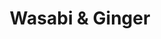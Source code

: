 ---
layout: place
title: "Wasabi & Ginger"
permalink: /california/san-francisco/wasabi-ginger.html
stateAbbr: CA
stateName: California
cityName: San Francisco
seo:
  name: "Wasabi & Ginger"
  type: Restaurant
  links: http://www.wasabigingerca.com/
description: "Traditional & creative raw fish plus grilled & fried Japanese dishes served in a casual space. Looking for sushi in San Francisco, California? Check out Wasa..."
place_id: ChIJDSCl1umAhYARyKXXByWjZ5g
photos:
  - name: >-
      places/ChIJDSCl1umAhYARyKXXByWjZ5g/photos/AeeoHcKRYpNMHBKamvTrRCyKCv2kgYOxZlYkDJ-rRxdgmZ4I9KBdAOY9LJKjGQHA8b1EZSXztaG09_kgeaW6bQlyZoeeD_50zptKqpy2wECV1KadnozN60MuBDTd5HbLalolK5zI7qvNknVxXOoRw1O_Knd96LLNS5w6zk7IW0DlgBByn7RmoiT4d6A2e6o3vdccbbJKRC9NXkbi1HS_GWoPoiPWZ9RWy4Fodlgm-vBjot9X9g8VzdKq0vzySvrDtyJgibTMKnLlnSHXvPH_hZ-ITtMjPkMthZs4Eu21RC7TnRbcrQ
    widthPx: 1024
    heightPx: 768
    authorAttributions:
      - displayName: Wasabi & Ginger
        uri: https://maps.google.com/maps/contrib/116589568049376844481
        photoUri: >-
          https://lh3.googleusercontent.com/a-/ALV-UjWww8wGcIKrQdc0s85r12ugCW4hDLzjghroVFbJq74ngk6vSmw=s100-p-k-no-mo
    flagContentUri: >-
      https://www.google.com/local/imagery/report/?cb_client=maps_api_places.places_api&image_key=!1e10!2sAF1QipNy_neOQ-HAlAl5QewTDa-BkLllVLnzQX936KJl&hl=en-US
    googleMapsUri: >-
      https://www.google.com/maps/place//data=!3m4!1e2!3m2!1sAF1QipNy_neOQ-HAlAl5QewTDa-BkLllVLnzQX936KJl!2e10!4m2!3m1!1s0x808580e9d6a5200d:0x9867a32507d7a5c8
  - name: >-
      places/ChIJDSCl1umAhYARyKXXByWjZ5g/photos/AeeoHcJZMq4tnoEmCfRrqmAM1LvzBeGloFuycN-N-020IyBYawf7f5R9Jb04MRU6xlx1AVMZ73jKXt8yMoSnvOPnwlENxsWrfaO4ul8n3OFv28R09E0fOi4HIN0zJtZxuIQVrmtEjZssfx4MT0YsUEd6SypvPQst-dI4Kn8anzIAbB32HgrTBzlvftMHXYXzGnfvlcESXSpJxLrXrcYVEgQfbLIMdDASQSiNfIZEcPakZWzrQz9OcVYSG8Za0Hr0fng15RWcK55p1mZnereOfGjhLZZPf8qjeryLDI9_uD1QVlcu7A
    widthPx: 960
    heightPx: 642
    authorAttributions:
      - displayName: Wasabi & Ginger
        uri: https://maps.google.com/maps/contrib/116589568049376844481
        photoUri: >-
          https://lh3.googleusercontent.com/a-/ALV-UjWww8wGcIKrQdc0s85r12ugCW4hDLzjghroVFbJq74ngk6vSmw=s100-p-k-no-mo
    flagContentUri: >-
      https://www.google.com/local/imagery/report/?cb_client=maps_api_places.places_api&image_key=!1e10!2sAF1QipOxH6P2FnHUlXByD-2LN1-nNcvTNTQKOnDTvVXf&hl=en-US
    googleMapsUri: >-
      https://www.google.com/maps/place//data=!3m4!1e2!3m2!1sAF1QipOxH6P2FnHUlXByD-2LN1-nNcvTNTQKOnDTvVXf!2e10!4m2!3m1!1s0x808580e9d6a5200d:0x9867a32507d7a5c8
  - name: >-
      places/ChIJDSCl1umAhYARyKXXByWjZ5g/photos/AeeoHcJBFXq1St_DwEmXNFJYDYBbFSMlenmfrA7OlMTDwnWGuoLjiBTPkSayENBV0nCPzoTCRpx5gsS6Ix5oBoDLLkI11gMWgKG_rXGn4u0F6vuj6TzUFGZKDvfjlN2_PTLnxcOJOLj0EYW45Zm2PFwSikYe45zffoKuXkjI0wTMN1PQW56M4o9DGn9PnRYYN4LlouPPXvf25hgmJunLF3LrdiEvYlA0MofS3b3u3sleEcLwx7LfWWEiBh04_b09V4x2InE0_aBpQyoFLpaYH3jfG2gN_X2OkgJIvLQ2rwuYPEgqIA
    widthPx: 960
    heightPx: 642
    authorAttributions:
      - displayName: Wasabi & Ginger
        uri: https://maps.google.com/maps/contrib/116589568049376844481
        photoUri: >-
          https://lh3.googleusercontent.com/a-/ALV-UjWww8wGcIKrQdc0s85r12ugCW4hDLzjghroVFbJq74ngk6vSmw=s100-p-k-no-mo
    flagContentUri: >-
      https://www.google.com/local/imagery/report/?cb_client=maps_api_places.places_api&image_key=!1e10!2sAF1QipNOnoH1FFXhSm7f4d3NhSKyOqnCkkK8w4NGHvoa&hl=en-US
    googleMapsUri: >-
      https://www.google.com/maps/place//data=!3m4!1e2!3m2!1sAF1QipNOnoH1FFXhSm7f4d3NhSKyOqnCkkK8w4NGHvoa!2e10!4m2!3m1!1s0x808580e9d6a5200d:0x9867a32507d7a5c8
  - name: >-
      places/ChIJDSCl1umAhYARyKXXByWjZ5g/photos/AeeoHcJmKy9W3OIfY_acXkxMfsPsv7uGWnRN9jbFqyRR1LQR2Dg2hwrkmaWSs3h7aHCFYmPzJ0OuS8BjrZIuJDS9wMgyXofWASKyTKXJHZZS0LqG0k13AsAt0SnFLyFQePTKgHwZN--9vUVoMp-7H5m-HmFkOOQoI2HD4654q4wu9sB89idA3x4S4zYUNG_3XP3_FSdClxv1KsfgNGYQkNy28ew-ck0NsVHV71Sq3LJ1jcNvy3tUf-mRIN_mONMs0Kq2cgo-YLmTkMwRYQn5Z0jWA_ZTFPcFbD6r9XaCMTF8DnK3oBq3TpV_BeACqZ3cW10gJJlmJ1z037i8v9jOg1rpOa0vcnLtHwOER1RMF4OOw7rRUmQ-5RA8KBWZbgRkAsk7U1CXwgvSFoMLHf1nl9ZglLmXHzxTxrjS2T9wM3TQ4CfbYBU2
    widthPx: 3000
    heightPx: 4000
    authorAttributions:
      - displayName: Steve Robertson
        uri: https://maps.google.com/maps/contrib/103887661385099155769
        photoUri: >-
          https://lh3.googleusercontent.com/a-/ALV-UjVRTvwLorRGbW5WE4rddwo1FZjxfPl3Y10SfaS5HcrRfM6bkO2n4w=s100-p-k-no-mo
    flagContentUri: >-
      https://www.google.com/local/imagery/report/?cb_client=maps_api_places.places_api&image_key=!1e10!2sCIHM0ogKEICAgID9087N-wE&hl=en-US
    googleMapsUri: >-
      https://www.google.com/maps/place//data=!3m4!1e2!3m2!1sCIHM0ogKEICAgID9087N-wE!2e10!4m2!3m1!1s0x808580e9d6a5200d:0x9867a32507d7a5c8
  - name: >-
      places/ChIJDSCl1umAhYARyKXXByWjZ5g/photos/AeeoHcK_bv9sesLrKphX7L3SBqz4KIjcaULzSraGKT7vK9Kq-48ri87G_zv1NbjuCFINpOP2lp5Yn9X-8LrxKseHEv6iQYjuTp-7T5BIAgX0wwSCZG7wk98kY2vSw5k7mo9M212Vpip891KRDX-FGQ0edVNs_7W5p-O3q4qzyU-fRIgj5DtpjVrGrLKrDMuFNMosPEsO8-VtWr60rnjZ7EOqHZa_mmbcoI9DhFs2uFrT-2996UrCZL4BYlXrPqYpsBJwrIMRF0PtBbjgG9WSS94Lpq9v7rfHu0GGqBGdH0_tE7q7ww
    widthPx: 960
    heightPx: 768
    authorAttributions:
      - displayName: Wasabi & Ginger
        uri: https://maps.google.com/maps/contrib/116589568049376844481
        photoUri: >-
          https://lh3.googleusercontent.com/a-/ALV-UjWww8wGcIKrQdc0s85r12ugCW4hDLzjghroVFbJq74ngk6vSmw=s100-p-k-no-mo
    flagContentUri: >-
      https://www.google.com/local/imagery/report/?cb_client=maps_api_places.places_api&image_key=!1e10!2sAF1QipMPyKCIfJE7uiV5oQQ-0hmUgZ1mnnMrXvvhQMhj&hl=en-US
    googleMapsUri: >-
      https://www.google.com/maps/place//data=!3m4!1e2!3m2!1sAF1QipMPyKCIfJE7uiV5oQQ-0hmUgZ1mnnMrXvvhQMhj!2e10!4m2!3m1!1s0x808580e9d6a5200d:0x9867a32507d7a5c8
  - name: >-
      places/ChIJDSCl1umAhYARyKXXByWjZ5g/photos/AeeoHcKSCKdDLUC67lHtDeJnP_t0oae_gtea_I6U_CbSG8HdfIojp1EXfuH1nNxmyixfN0Kgtn9U4QNHt9o_ACE1BDfA9caOZDKMG22yKVCdoJl4pPw9MFvBzIoKOW-3KVYIdcsQMKqZJhJg5RU82oG01cGE1C6Uk2E1UnWhCXYvJSvDXQxiKdyVsQSu0uyN0TopcD0_lbNH9K7MLeCP-9XqvOysW2R_gKbzmSgtok7ayFRIfDO-3Y92Af3r1RWeHPJqo-QzvZGsZcK3rA3G4ZwtDnE0VjSB5bP3cqP7ot7GQyUB4amBwP8JiqKlKwlE_03HBpMYGdiORpLGlaBt-R1yYieDmv6Oz09OqYNurWasNphnL2L3_tTh6e8UUDehJtw-AX2gG0kP3OxUKCN9kA-dsMaUb1DGZOSwh71FGyZEu5pmVQ
    widthPx: 1737
    heightPx: 1023
    authorAttributions:
      - displayName: Lorenzo Montezemolo
        uri: https://maps.google.com/maps/contrib/105702916554149632006
        photoUri: >-
          https://lh3.googleusercontent.com/a-/ALV-UjURHuTmTB0W9ivqVaOWlM4Z8gTaq4ZbJtwV95OUcehgsvlcWWTrGA=s100-p-k-no-mo
    flagContentUri: >-
      https://www.google.com/local/imagery/report/?cb_client=maps_api_places.places_api&image_key=!1e10!2sCIHM0ogKEICAgIDRn9HrXQ&hl=en-US
    googleMapsUri: >-
      https://www.google.com/maps/place//data=!3m4!1e2!3m2!1sCIHM0ogKEICAgIDRn9HrXQ!2e10!4m2!3m1!1s0x808580e9d6a5200d:0x9867a32507d7a5c8
  - name: >-
      places/ChIJDSCl1umAhYARyKXXByWjZ5g/photos/AeeoHcLX4ppdH_F9qUQwHcu8qqY_jM5f01kVfEhOCVOK7_-PaOoF5GR4TR873pAlYtEPFbb0w8kUS2Q6yMl36a66Llr3VFfpagZLooGskd7GsfcZAz6rofeTPEAHbr_6YOee31GySUJk9FnXJlbrJP51dtRutSwfMcoU-EvZp5aAJYdTbTPg_8iJB-RmsXcJrEt_Tii4gKu3qxIiX3lmN9FsQht8QmZM1uAXhbohAq59FZyOiRefDRsd5NkqdHdhGIsSV4c4_v8FfcA_LTHdAvbJFKCeD-CVE61s6gAJt8pbievPNe1dpWZqWyUyaZTePNjCyPCJS7vv8hiBq5P1w46_CB9XNCwH6HRK-FoGMoMD-Lw3arTnUmfkmQ0xuY3AIJ-CgLH7atlFr_rTiKfCg8zgkVVzRWkkEpfmiZFDvjjmcT1e3jPx
    widthPx: 3024
    heightPx: 4032
    authorAttributions:
      - displayName: Kseniya Pfau
        uri: https://maps.google.com/maps/contrib/105242475474483721578
        photoUri: >-
          https://lh3.googleusercontent.com/a-/ALV-UjXB0v4wd_jywJLv7WmFaMAJbERxH5MGkIFSwc1d1IaX-EtG6X9ytw=s100-p-k-no-mo
    flagContentUri: >-
      https://www.google.com/local/imagery/report/?cb_client=maps_api_places.places_api&image_key=!1e10!2sCIHM0ogKEICAgICszr3kygE&hl=en-US
    googleMapsUri: >-
      https://www.google.com/maps/place//data=!3m4!1e2!3m2!1sCIHM0ogKEICAgICszr3kygE!2e10!4m2!3m1!1s0x808580e9d6a5200d:0x9867a32507d7a5c8
  - name: >-
      places/ChIJDSCl1umAhYARyKXXByWjZ5g/photos/AeeoHcKl0LSfXNTdb7MzvFgPWNVO_phxtDMwmrpBQcxqVg6dEkaF6fBjMCfYSEt17QdRzV5GeNG4Gt69Ym-GDE-tVNGC3qnAoJzNqrLVVfM2uvvxVbGXJZRVH7AVcRXzkVdAAugLbRmYH8O8-gFn6ccZj62cKXHfPbF8t2a1f55JJ1CH_Jrd3k2fHLkO_5S7Fxg1P8hheHk9XVQwFSVtbwka-3kg9Sk2-cHJI3A53uCF4odvw3Pnw9WSNBMA6tssTrtY5-d707bCn6dSyyuHCXxgpIJS-xiyvgDnodkHVbVc0pdIJvLdpJA6aSdp1fdNoIdYURjIN16uVPZHg3EQRssUDg2-aNrRr_MWyzWMvnKNhWVMjOHnB0RwPPOk5VK-KIhsp-R4HXtIi6-r-BZKYURlatXk3ZvbN7uqTBvKXA4_U8j2703A
    widthPx: 3024
    heightPx: 4032
    authorAttributions:
      - displayName: Kseniya Pfau
        uri: https://maps.google.com/maps/contrib/105242475474483721578
        photoUri: >-
          https://lh3.googleusercontent.com/a-/ALV-UjXB0v4wd_jywJLv7WmFaMAJbERxH5MGkIFSwc1d1IaX-EtG6X9ytw=s100-p-k-no-mo
    flagContentUri: >-
      https://www.google.com/local/imagery/report/?cb_client=maps_api_places.places_api&image_key=!1e10!2sCIHM0ogKEICAgICszr3a2QE&hl=en-US
    googleMapsUri: >-
      https://www.google.com/maps/place//data=!3m4!1e2!3m2!1sCIHM0ogKEICAgICszr3a2QE!2e10!4m2!3m1!1s0x808580e9d6a5200d:0x9867a32507d7a5c8
  - name: >-
      places/ChIJDSCl1umAhYARyKXXByWjZ5g/photos/AeeoHcLDNSwgz1SQYm4CehcCZBBQ61Y6OhG73C86wyPDu2JfPKkqhavDZJl_7tl88wY7YlC285HKMw1AiBsxCzC-O9wvxpBWEydtRToAj-kMIyIzlN1Qa4uEMS-UWpaxbSAZTFXFthbyukzgZTCufj0xXTYo_MD9aZUoBCk9UvVuRvCYuUKFbVwpXlYdazegz-mOsvnpyDlgpZynZxaNFn5my8UF5PNQGxExCkCLZS6BDBLzkGvEA6UtxLUzxeZWJsVbM1DNMIT1QbbKuh4TKKZfnf-rIn1NSjapBvNS17uO6vHkyQL2JdP0jBETJDqnrv-Z0C7VOTiYxrKXSYGWwDxRwbCt6jJsLkUdCa6qBEUI-_4dzETnbcTRIDxvg3jY3sNiGt6aUwurx_gIv1DZtdzVlFmqEbZSOnc3SEBo08LkPxN2HSOQ
    widthPx: 960
    heightPx: 634
    authorAttributions:
      - displayName: W S
        uri: https://maps.google.com/maps/contrib/101929434610366919714
        photoUri: >-
          https://lh3.googleusercontent.com/a/ACg8ocLhu-mFlha77iAWg7wfq3Udnf38X-xK1YUE5aXns5IyYrxqXw=s100-p-k-no-mo
    flagContentUri: >-
      https://www.google.com/local/imagery/report/?cb_client=maps_api_places.places_api&image_key=!1e10!2sCIHM0ogKEICAgIDE4vC3-wE&hl=en-US
    googleMapsUri: >-
      https://www.google.com/maps/place//data=!3m4!1e2!3m2!1sCIHM0ogKEICAgIDE4vC3-wE!2e10!4m2!3m1!1s0x808580e9d6a5200d:0x9867a32507d7a5c8
  - name: >-
      places/ChIJDSCl1umAhYARyKXXByWjZ5g/photos/AeeoHcIitGDNEMp57LH9M3uJdX5jqZmXJlz8RnNUTvf0HEfMdHZYfeLnJ8eXyZGYsaK-B-xTW5V2p3K7nvTBGft1DfwhCbTZwMoa7Pf19oZH75cUsOr5a36rh--FZowqKZcqLkfFQUEjIy07eDqcM1O_ZLqOwHNcVX9EKASivlwStnQIkCjdxw9iwJ12AQw-sTJzWUpfOqBtJ9r8DSFtghlZOkOEHEk8VAi19MpUIrnjQFUr1wI7rffdv1V7QKdWqSkC8aYOovrpqmoFRviNepEb6D6Mz5zZuvGufhI_b8q6u4PILE6XYF84nWc7IeeWLrWiESu67-gUr5Fc83iIgO2MyAEbRSPkjWf1FY6PldOmWfa-O7A3yMolfTFw_nScNQfck-Xi-FYgiMbqDTvcsqoUbexcWlKepC0nwesk_qp9ijxWaw_a
    widthPx: 4032
    heightPx: 3024
    authorAttributions:
      - displayName: David Yang
        uri: https://maps.google.com/maps/contrib/108758130672736402198
        photoUri: >-
          https://lh3.googleusercontent.com/a-/ALV-UjX0pU74KVQcN-Y8jv6S2vfR923xfI7MpPnb-7-DUzMh5UWKM_8=s100-p-k-no-mo
    flagContentUri: >-
      https://www.google.com/local/imagery/report/?cb_client=maps_api_places.places_api&image_key=!1e10!2sCIHM0ogKEICAgICl5fmJwQE&hl=en-US
    googleMapsUri: >-
      https://www.google.com/maps/place//data=!3m4!1e2!3m2!1sCIHM0ogKEICAgICl5fmJwQE!2e10!4m2!3m1!1s0x808580e9d6a5200d:0x9867a32507d7a5c8
address: 2299 Van Ness Ave, San Francisco, CA 94109, USA
street: 2299 Van Ness Ave
city: San Francisco
state: CA
zip: '94109'
country: USA
neighborhood: Pacific Heights
latitude: '37.796571'
longitude: '-122.423838'
accessibility_options:
  wheelchairAccessibleEntrance: true
  wheelchairAccessibleRestroom: true
  wheelchairAccessibleSeating: true
business_status: OPERATIONAL
name: Wasabi & Ginger
google_maps_links:
  directionsUri: >-
    https://www.google.com/maps/dir//''/data=!4m7!4m6!1m1!4e2!1m2!1m1!1s0x808580e9d6a5200d:0x9867a32507d7a5c8!3e0
  placeUri: https://maps.google.com/?cid=10981925595806934472
  writeAReviewUri: >-
    https://www.google.com/maps/place//data=!4m3!3m2!1s0x808580e9d6a5200d:0x9867a32507d7a5c8!12e1
  reviewsUri: >-
    https://www.google.com/maps/place//data=!4m4!3m3!1s0x808580e9d6a5200d:0x9867a32507d7a5c8!9m1!1b1
  photosUri: >-
    https://www.google.com/maps/place//data=!4m3!3m2!1s0x808580e9d6a5200d:0x9867a32507d7a5c8!10e5
primary_type: Japanese Restaurant
opening_hours:
  regular: null
  current: null
secondary_opening_hours:
  regular:
    weekdayDescriptions: null
    type: null
  current:
    weekdayDescriptions: null
    type: null
phone: (415) 345-1368
price_level: PRICE_LEVEL_MODERATE
price_range: null
rating: '4.2'
rating_count: 162
website: http://www.wasabigingerca.com/
reviews:
  - name: >-
      places/ChIJDSCl1umAhYARyKXXByWjZ5g/reviews/ChZDSUhNMG9nS0VJQ0FnSUN4Mm9YRFRBEAE
    relativePublishTimeDescription: a year ago
    rating: 4
    text:
      text: >-
        Fish tasted fresh, sashimi and rolls were decent portion sizes. Prices
        are average for sf/sushi. I ordered ahead for pickup and it was ready
        much sooner than I expected. I would go back to try other items.
      languageCode: en
    originalText:
      text: >-
        Fish tasted fresh, sashimi and rolls were decent portion sizes. Prices
        are average for sf/sushi. I ordered ahead for pickup and it was ready
        much sooner than I expected. I would go back to try other items.
      languageCode: en
    authorAttribution:
      displayName: Elizabeth Soo Hoo
      uri: https://www.google.com/maps/contrib/108382335127276515559/reviews
      photoUri: >-
        https://lh3.googleusercontent.com/a/ACg8ocJYtY6cz0-Y_3TnQYX12uU1oS_ZAOGIkmCrWnWgP6wOXsYKdA=s128-c0x00000000-cc-rp-mo-ba4
    publishTime: '2023-05-15T19:46:09.457616Z'
    flagContentUri: >-
      https://www.google.com/local/review/rap/report?postId=ChZDSUhNMG9nS0VJQ0FnSUN4Mm9YRFRBEAE&d=17924085&t=1
    googleMapsUri: >-
      https://www.google.com/maps/reviews/data=!4m6!14m5!1m4!2m3!1sChZDSUhNMG9nS0VJQ0FnSUN4Mm9YRFRBEAE!2m1!1s0x808580e9d6a5200d:0x9867a32507d7a5c8
  - name: >-
      places/ChIJDSCl1umAhYARyKXXByWjZ5g/reviews/ChdDSUhNMG9nS0VJQ0FnSUQ3cmJ2cjNBRRAB
    relativePublishTimeDescription: 7 months ago
    rating: 5
    text:
      text: >-
        Great food, nice place. I ordered tonkotsu ramen and is was the best I
        tried. Sushi was great
      languageCode: en
    originalText:
      text: >-
        Great food, nice place. I ordered tonkotsu ramen and is was the best I
        tried. Sushi was great
      languageCode: en
    authorAttribution:
      displayName: Andrés Leguiza
      uri: https://www.google.com/maps/contrib/102018903204969305331/reviews
      photoUri: >-
        https://lh3.googleusercontent.com/a-/ALV-UjX06xNP5xTv7i4IIKBCf2VTSBRk2VhZ1Y3eo9rGbxvQvPRrOpjeFg=s128-c0x00000000-cc-rp-mo-ba4
    publishTime: '2024-08-27T08:00:30.851137Z'
    flagContentUri: >-
      https://www.google.com/local/review/rap/report?postId=ChdDSUhNMG9nS0VJQ0FnSUQ3cmJ2cjNBRRAB&d=17924085&t=1
    googleMapsUri: >-
      https://www.google.com/maps/reviews/data=!4m6!14m5!1m4!2m3!1sChdDSUhNMG9nS0VJQ0FnSUQ3cmJ2cjNBRRAB!2m1!1s0x808580e9d6a5200d:0x9867a32507d7a5c8
  - name: >-
      places/ChIJDSCl1umAhYARyKXXByWjZ5g/reviews/ChZDSUhNMG9nS0VJQ0FnSUQ1Z3NTVFRBEAE
    relativePublishTimeDescription: a year ago
    rating: 5
    text:
      text: >-
        OMG! Coming from this Hawaiian with very high expectations of sushi I am
        very pleased to say Wasabi&Ginger has hit every note! Trust when I say I
        tried it all, hand roll, soft shell crab, & special sushi's like "Lion
        King". I am pleased to say that have exceeded my expectations! Mahalo
        nui loa, & a hui hou
      languageCode: en
    originalText:
      text: >-
        OMG! Coming from this Hawaiian with very high expectations of sushi I am
        very pleased to say Wasabi&Ginger has hit every note! Trust when I say I
        tried it all, hand roll, soft shell crab, & special sushi's like "Lion
        King". I am pleased to say that have exceeded my expectations! Mahalo
        nui loa, & a hui hou
      languageCode: en
    authorAttribution:
      displayName: Jaime Aana
      uri: https://www.google.com/maps/contrib/112387095995831144103/reviews
      photoUri: >-
        https://lh3.googleusercontent.com/a-/ALV-UjWInWcADmOfTI5J6Oon7C8i0UdgcljkYNjhJzNKy-1_rWDnxlZk=s128-c0x00000000-cc-rp-mo-ba2
    publishTime: '2023-10-21T04:37:11.137954Z'
    flagContentUri: >-
      https://www.google.com/local/review/rap/report?postId=ChZDSUhNMG9nS0VJQ0FnSUQ1Z3NTVFRBEAE&d=17924085&t=1
    googleMapsUri: >-
      https://www.google.com/maps/reviews/data=!4m6!14m5!1m4!2m3!1sChZDSUhNMG9nS0VJQ0FnSUQ1Z3NTVFRBEAE!2m1!1s0x808580e9d6a5200d:0x9867a32507d7a5c8
  - name: >-
      places/ChIJDSCl1umAhYARyKXXByWjZ5g/reviews/ChZDSUhNMG9nS0VJQ0FnSUNzcHB5TlBREAE
    relativePublishTimeDescription: 5 years ago
    rating: 5
    text:
      text: >-
        We had dinner at this place 3 times.  Very tasty and fresh sushi. 
        Service is good, kind staff.  We were satisfied.  Thanks.
      languageCode: en
    originalText:
      text: >-
        We had dinner at this place 3 times.  Very tasty and fresh sushi. 
        Service is good, kind staff.  We were satisfied.  Thanks.
      languageCode: en
    authorAttribution:
      displayName: Kseniya Pfau
      uri: https://www.google.com/maps/contrib/105242475474483721578/reviews
      photoUri: >-
        https://lh3.googleusercontent.com/a-/ALV-UjXB0v4wd_jywJLv7WmFaMAJbERxH5MGkIFSwc1d1IaX-EtG6X9ytw=s128-c0x00000000-cc-rp-mo-ba5
    publishTime: '2020-02-02T04:38:23.573159Z'
    flagContentUri: >-
      https://www.google.com/local/review/rap/report?postId=ChZDSUhNMG9nS0VJQ0FnSUNzcHB5TlBREAE&d=17924085&t=1
    googleMapsUri: >-
      https://www.google.com/maps/reviews/data=!4m6!14m5!1m4!2m3!1sChZDSUhNMG9nS0VJQ0FnSUNzcHB5TlBREAE!2m1!1s0x808580e9d6a5200d:0x9867a32507d7a5c8
  - name: >-
      places/ChIJDSCl1umAhYARyKXXByWjZ5g/reviews/ChZDSUhNMG9nS0VJQ0FnSUNib2ZQVU5nEAE
    relativePublishTimeDescription: 8 months ago
    rating: 5
    text:
      text: >-
        One of my favorite restaurants in SF! Staff was very professional and
        courteous. Food was amazing. They really made me feel like part of the
        family 👪!
      languageCode: en
    originalText:
      text: >-
        One of my favorite restaurants in SF! Staff was very professional and
        courteous. Food was amazing. They really made me feel like part of the
        family 👪!
      languageCode: en
    authorAttribution:
      displayName: aLLeYWay macK415
      uri: https://www.google.com/maps/contrib/111902216817826410197/reviews
      photoUri: >-
        https://lh3.googleusercontent.com/a-/ALV-UjWR0NkqlvmtPR916mWfLsH3E6ExZeNP5j9Q0g76r6vZW_20BOc=s128-c0x00000000-cc-rp-mo-ba5
    publishTime: '2024-07-28T00:47:42.095208Z'
    flagContentUri: >-
      https://www.google.com/local/review/rap/report?postId=ChZDSUhNMG9nS0VJQ0FnSUNib2ZQVU5nEAE&d=17924085&t=1
    googleMapsUri: >-
      https://www.google.com/maps/reviews/data=!4m6!14m5!1m4!2m3!1sChZDSUhNMG9nS0VJQ0FnSUNib2ZQVU5nEAE!2m1!1s0x808580e9d6a5200d:0x9867a32507d7a5c8
parking_options:
  valetParking: false
payment_options:
  acceptsCreditCards: true
  acceptsDebitCards: true
  acceptsCashOnly: false
  acceptsNfc: true
allow_dogs: null
curbside_pickup: null
delivery: true
dine_in: true
good_for_children: null
good_for_groups: true
good_for_sports: false
live_music: false
menu_for_children: false
outdoor_seating: false
reservable: true
restroom: true
serves_beer: true
serves_breakfast: false
serves_brunch: false
serves_cocktails: true
serves_coffee: false
serves_dinner: true
serves_dessert: true
serves_lunch: null
serves_vegetarian_food: true
serves_wine: true
takeout: true
summary: >-
  Traditional & creative raw fish plus grilled & fried Japanese dishes served in
  a casual space.

---